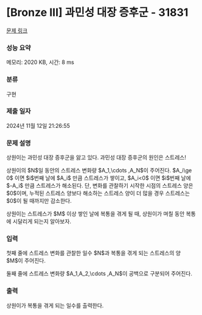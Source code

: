# [Bronze III] 과민성 대장 증후군 - 31831 

[문제 링크](https://www.acmicpc.net/problem/31831) 

### 성능 요약

메모리: 2020 KB, 시간: 8 ms

### 분류

구현

### 제출 일자

2024년 11월 12일 21:26:55

### 문제 설명

<p>상원이는 과민성 대장 증후군을 앓고 있다. 과민성 대장 증후군의 원인은 스트레스!</p>

<p>상원이의 $N$일 동안의 스트레스 변화량 $A_1,\cdots ,A_N$이 주어진다. $A_i\ge 0$ 이면 $i$번째 날에 $A_i$ 만큼 스트레스가 쌓이고, $A_i<0$ 이면 $i$번째 날에 $-A_i$ 만큼 스트레스가 해소된다. 단, 변화를 관찰하기 시작한 시점의 스트레스 양은 $0$이며, 누적된 스트레스 양보다 해소하는 스트레스 양이 더 많을 경우 스트레스는 $0$이 될 때까지만 감소한다.</p>

<p>상원이는 스트레스가 $M$ 이상 쌓인 날에 복통을 겪게 될 때, 상원이가 며칠 동안 복통에 시달리게 되는지 알아보자.</p>

### 입력 

 <p>첫째 줄에 스트레스 변화를 관찰한 일수 $N$과 복통을 겪게 되는 스트레스의 양 $M$이 주어진다.</p>

<p>둘째 줄에 스트레스 변화량 $A_1,A_2,\cdots ,A_N$이 공백으로 구분되어 주어진다.</p>

### 출력 

 <p>상원이가 복통을 겪게 되는 일수를 출력한다.</p>

